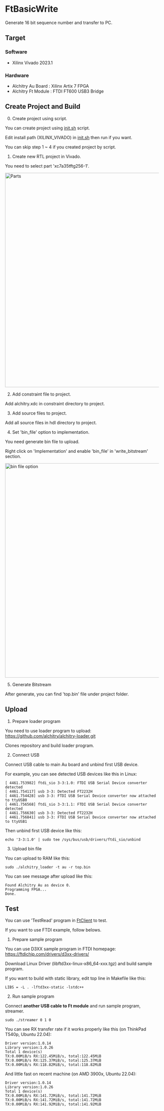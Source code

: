 # FtBasicWrite

Generate 16 bit sequence number and transfer to PC.

## Target
### Software

* Xilinx Vivado 2023.1

### Hardware

* Alchitry Au Board : Xilinx Artix 7 FPGA
* Alchitry Ft Module : FTDI FT600 USB3 Bridge

## Create Project and Build

0. Create project using script.

You can create project using [init.sh](script/init.sh) script.

Edit install path (XILINX_VIVADO) in [init.sh](script/init.sh) then run if you want.

You can skip step 1 ~ 4 if you created project by script.

1. Create new RTL project in Vivado.

You need to select part 'xc7a35tftg256-1'.

<img src='../docs/part.png' alt='Parts' width='700'/>

2. Add constraint file to project.

Add alchitry.xdc in constraint directory to project.

3. Add source files to project.

Add all source files in hdl directory to project.

4. Set 'bin_file' option to implementation.

You need generate bin file to upload.

Right click on 'Implementation' and enable 'bin_file' in 'write_bitstream' section.

<img src='../docs/imple.png' alt='bin file option' width='700'/>

5. Generate Bitstream

After generate, you can find 'top.bin' file under project folder.

## Upload

1. Prepare loader program

You need to use loader program to upload: https://github.com/alchitry/alchitry-loader.git

Clones repository and build loader program.

2. Connect USB

Connect USB cable to main Au board and unbind first USB device.

For example, you can see detected USB devices like this in Linux:

```
[ 4461.753982] ftdi_sio 3-3:1.0: FTDI USB Serial Device converter detected
[ 4461.754117] usb 3-3: Detected FT2232H
[ 4461.754428] usb 3-3: FTDI USB Serial Device converter now attached to ttyUSB0
[ 4461.756568] ftdi_sio 3-3:1.1: FTDI USB Serial Device converter detected
[ 4461.756630] usb 3-3: Detected FT2232H
[ 4461.756841] usb 3-3: FTDI USB Serial Device converter now attached to ttyUSB1
```

Then unbind first USB device like this:

```
echo '3-3:1.0' | sudo tee /sys/bus/usb/drivers/ftdi_sio/unbind
```

3. Upload bin file

You can upload to RAM like this:

```
sudo ./alchitry_loader -t au -r top.bin
```

You can see message after upload like this:

```
Found Alchitry Au as device 0.
Programming FPGA...
Done.
```

## Test

You can use 'TestRead' program in [FtClient](../FtClient/README.md#read-test) to test.

If you want to use FTDI example, follow belows.

1. Prepare sample program

You can use D3XX sample program in FTDI homepage: https://ftdichip.com/drivers/d3xx-drivers/

Download Linux Driver (libftd3xx-linux-x86_64-xxx.tgz) and build sample program.

If you want to build with static library, edit top line in Makefile like this:

```
LIBS = -L . -lftd3xx-static -lstdc++
```

2. Run sample program

Connect **another USB cable to Ft module** and run sample program, streamer.

```
sudo ./streamer 0 1 0
```

You can see RX transfer rate if it works properly like this (on ThinkPad T540p, Ubuntu 22.04):

```
Driver version:1.0.14
Library version:1.0.26
Total 1 device(s)
TX:0.00MiB/s RX:122.45MiB/s, total:122.45MiB
TX:0.00MiB/s RX:125.37MiB/s, total:125.37MiB
TX:0.00MiB/s RX:118.82MiB/s, total:118.82MiB
```

And little fast on recent machine (on AMD 3900x, Ubuntu 22.04):

```
Driver version:1.0.14
Library version:1.0.26
Total 1 device(s)
TX:0.00MiB/s RX:141.72MiB/s, total:141.72MiB
TX:0.00MiB/s RX:141.72MiB/s, total:141.72MiB
TX:0.00MiB/s RX:141.92MiB/s, total:141.92MiB
```
